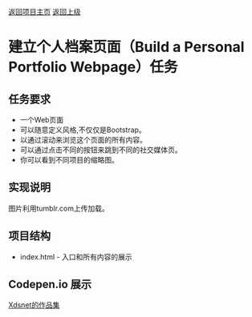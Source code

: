 [返回项目主页](https://github.com/xdsnet/freecodecamp-prj/)  [返回上级](../)
# 建立个人档案页面（Build a Personal Portfolio Webpage）任务

## 任务要求
* 一个Web页面
* 可以随意定义风格,不仅仅是Bootstrap。
* 以通过滚动来浏览这个页面的所有内容。
* 可以通过点击不同的按钮来跳到不同的社交媒体页。
* 你可以看到不同项目的缩略图。

## 实现说明
图片利用tumblr.com上传加载。

## 项目结构
* index.html - 入口和所有内容的展示

## Codepen.io 展示
[Xdsnet的作品集](http://codepen.io/xdsnet/full/ZBbbpL)